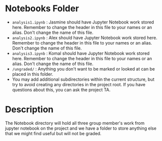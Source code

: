 # Notebooks Folder

- `analysis1.ipynb` : Jasmine should have Jupyter Notebook work stored here. Remember to change the header in this file to your names or an alias. Don't change the name of this file.
- `analysis2.ipynb` : Alex should have Jupyter Notebook work stored here. Remember to change the header in this file to your names or an alias. Don't change the name of this file.
- `analysis3.ipynb` : Komal should have Jupyter Notebook work stored here. Remember to change the header in this file to your names or an alias. Don't change the name of this file.
- `/ungraded/` : Anything you don't want to be marked or looked at can be placed in this folder.   
- You may add additional subdirectories within the current structure, but try to avoid creating any directories in the project root. If you have questions about this, you can ask the project TA.

# Description
The Notebook directory will hold all three group member's work from jupyter notebook on the project and we have a folder to store anything else that we might find useful but will not be graded. 
